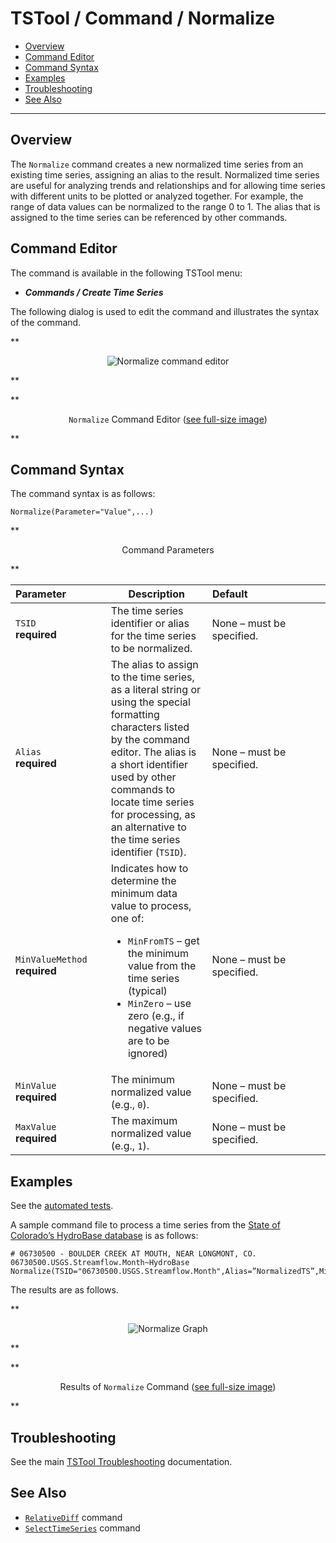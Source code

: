 # TSTool / Command / Normalize #

*   [Overview](#overview)
*   [Command Editor](#command-editor)
*   [Command Syntax](#command-syntax)
*   [Examples](#examples)
*   [Troubleshooting](#troubleshooting)
*   [See Also](#see-also)

-------------------------

## Overview ##

The `Normalize` command creates a new normalized time series from an existing time series,
assigning an alias to the result.
Normalized time series are useful for analyzing trends and relationships and for
allowing time series with different units to be plotted or analyzed together.
For example, the range of data values can be normalized to the range 0 to 1.
The alias that is assigned to the time series can be referenced by other commands.

## Command Editor ##

The command is available in the following TSTool menu:

*   ***Commands / Create Time Series***

The following dialog is used to edit the command and illustrates the syntax of the command.

**<p style="text-align: center;">
![Normalize command editor](Normalize.png)
</p>**

**<p style="text-align: center;">
`Normalize` Command Editor (<a href="../Normalize.png">see full-size image</a>)
</p>**

## Command Syntax ##

The command syntax is as follows:

```text
Normalize(Parameter="Value",...)
```
**<p style="text-align: center;">
Command Parameters
</p>**

|**Parameter**&nbsp;&nbsp;&nbsp;&nbsp;&nbsp;&nbsp;&nbsp;&nbsp;&nbsp;&nbsp;&nbsp;&nbsp;&nbsp;|**Description**|**Default**&nbsp;&nbsp;&nbsp;&nbsp;&nbsp;&nbsp;&nbsp;&nbsp;&nbsp;&nbsp;&nbsp;&nbsp;&nbsp;&nbsp;&nbsp;&nbsp;&nbsp;&nbsp;&nbsp;&nbsp;&nbsp;&nbsp;&nbsp;&nbsp;&nbsp;&nbsp;&nbsp;|
|--------------|-----------------|-----------------|
|`TSID`<br>**required**|The time series identifier or alias for the time series to be normalized.|None – must be specified.|
|`Alias`<br>**required**|The alias to assign to the time series, as a literal string or using the special formatting characters listed by the command editor.  The alias is a short identifier used by other commands to locate time series for processing, as an alternative to the time series identifier (`TSID`).|None – must be specified.|
|`MinValueMethod`<br>**required**|Indicates how to determine the minimum data value to process, one of:<ul><li>`MinFromTS` – get the minimum value from the time series (typical)</li><li>`MinZero` – use zero (e.g., if negative values are to be ignored)</li></ul>|None – must be specified.|
|`MinValue`<br>**required**|The minimum normalized value (e.g., `0`).|None – must be specified.|
|`MaxValue`<br>**required**|The maximum normalized value (e.g., `1`).|None – must be specified.|

## Examples ##

See the [automated tests](https://github.com/OpenCDSS/cdss-app-tstool-test/tree/master/test/commands/Normalize).

A sample command file to process a time series from the [State of Colorado’s HydroBase database](../../datastore-ref/CO-HydroBase/CO-HydroBase.md)
is as follows:

```text
# 06730500 - BOULDER CREEK AT MOUTH, NEAR LONGMONT, CO.
06730500.USGS.Streamflow.Month~HydroBase
Normalize(TSID="06730500.USGS.Streamflow.Month",Alias=”NormalizedTS”,MinValueMethod=MinFromTS,MinValue=0.0,MaxValue=1.0)
```
The results are as follows.

**<p style="text-align: center;">
![Normalize Graph](Normalize_Graph.png)
</p>**

**<p style="text-align: center;">
Results of `Normalize` Command (<a href="../Normalize_Graph.png">see full-size image</a>)
</p>**

## Troubleshooting ##

See the main [TSTool Troubleshooting](../../troubleshooting/troubleshooting.md) documentation.

## See Also ##

*   [`RelativeDiff`](../RelativeDiff/RelativeDiff.md) command
*   [`SelectTimeSeries`](../SelectTimeSeries/SelectTimeSeries.md) command
